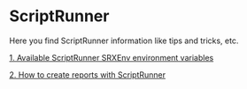 # ScriptRunner
Here you find ScriptRunner information like tips and tricks, etc.

[1. Available ScriptRunner SRXEnv environment variables](https://github.com/HeikoBrenn/ScriptRunner/wiki/ScriptRunner-SRXEnv-environment-variable)

[2. How to create reports with ScriptRunner](https://github.com/HeikoBrenn/ScriptRunner/wiki/How-to-create-reports-with-ScriptRunnere)
